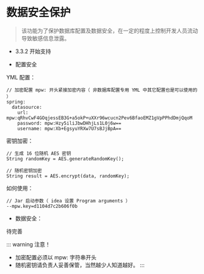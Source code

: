 # 数据安全保护

> 该功能为了保护数据库配置及数据安全，在一定的程度上控制开发人员流动导致敏感信息泄露。

- 3.3.2 开始支持

- 配置安全


YML 配置：

```
// 加密配置 mpw: 开头紧接加密内容（ 非数据库配置专用 YML 中其它配置也是可以使用的 ）
spring:
  datasource:
    url: mpw:qRhvCwF4GOqjessEB3G+a5okP+uXXr96wcucn2Pev6BfaoEMZ1gVpPPhdDmjQqoM
    password: mpw:Hzy5iliJbwDHhjLs1L0j6w==
    username: mpw:Xb+EgsyuYRXw7U7sBJjBpA==
```

密钥加密：

```
// 生成 16 位随机 AES 密钥
String randomKey = AES.generateRandomKey();

// 随机密钥加密
String result = AES.encrypt(data, randomKey);
```

如何使用：

```
// Jar 启动参数（ idea 设置 Program arguments ）
--mpw.key=d1104d7c2b606f0b
```

- 数据安全：

待完善

::: warning 注意！
- 加密配置必须以 mpw: 字符串开头
- 随机密钥请负责人妥善保管，当然越少人知道越好。
:::
